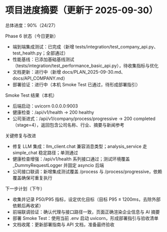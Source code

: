 # 项目进度摘要（更新于 2025-09-30）

总体进度：90%（24/27）

Phase 6 状态（今日更新）
- 端到端集成测试：已完成（新增 tests/integration/test_company_api.py、test_health.py；全部通过）
- 性能基线：已添加基础基线测试（tests/integration/test_performance_basic_api.py），待收集指标与优化
- 文档更新：进行中（新增 docs/PLAN_2025-09-30.md、docs/API_COMPANY.md）
- 部署验证：进行中（本机 Smoke Test 已通过，待形成部署指引）

Smoke Test 结果（本机）
- 后端启动：uvicorn 0.0.0.0:9003
- 健康检查：/api/v1/health → 200 healthy
- 公司渐进式：/api/v1/company/process/progressive → 200 completed（stage=4），返回包含公司名称、行业、摘要与新闻参考

关键修复与改进
- 修复 LLM 集成：llm_client.chat 兼容消息类型；analysis_service 走 simple_chat 稳定路径；单测通过
- 健康检查增强：/api/v1/health 系列接口通过；测试环境覆盖 _DummyRequestLogger 并固定 asyncio 后端
- 公司接口联调：新增集成测试覆盖 /process 与 /process/progressive，依赖覆盖确保可重复执行

下一步计划（下午）
- 收集并记录 P50/P95 指标，设定优化目标（目标 P95 ≤ 1200ms，去除外部依赖后再收紧）
- 前端联调验证：确认代理与接口路径一致，页面正确渲染企业信息与 AI 摘要
- 部署 Smoke Test：使用当前 .env 启动 uvicorn，形成部署指引与验收清单
- 文档收尾：更新部署指南与 API 文档，准备最终验收